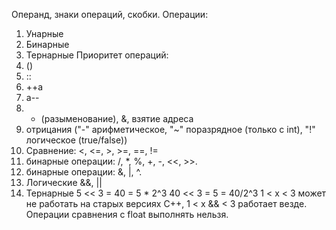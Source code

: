 Операнд, знаки операций, скобки. 
Операции:
1. Унарные
2. Бинарные
3. Тернарные
Приоритет операций:
1. ()
2. ::
3. ++a
4. a--
5. * (разыменование), &, взятие адреса 
6. отрицания ("-" арифметическое, "~" поразрядное (только с int), "!" логическое (true/false))
7. Сравнение: <, <=, >, >=, \==, !=
8. бинарные операции: /, \*, %, +, -, <<, >>.
9. бинарные операции: &, |, ^.
10. Логические &&, ||
11. Тернарные
5 << 3 = 40 = 5 \* 2^3
40 << 3 = 5 = 40/2^3
1 < x < 3 может не работать на старых версиях C++, 1 < x && < 3 работает везде.
Операции сравнения с float выполнять нельзя.

